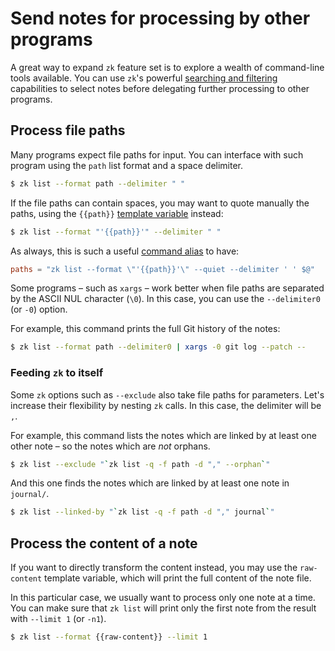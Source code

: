 # Send notes for processing by other programs

A great way to expand `zk` feature set is to explore a wealth of command-line
tools available. You can use `zk`'s powerful
[searching and filtering](../notes/note-filtering.md) capabilities to select notes before
delegating further processing to other programs.

## Process file paths

Many programs expect file paths for input. You can interface with such program
using the `path` list format and a space delimiter.

```sh
$ zk list --format path --delimiter " "
```

If the file paths can contain spaces, you may want to quote manually the paths,
using the `{{path}}` [template variable](../notes/template-format.md) instead:

```sh
$ zk list --format "'{{path}}'" --delimiter " "
```

As always, this is such a useful [command alias](../config/config-alias.md) to have:

```toml
paths = "zk list --format \"'{{path}}'\" --quiet --delimiter ' ' $@"
```

Some programs – such as `xargs` – work better when file paths are separated by
the ASCII NUL character (`\0`). In this case, you can use the `--delimiter0` (or
`-0`) option.

For example, this command prints the full Git history of the notes:

```sh
$ zk list --format path --delimiter0 | xargs -0 git log --patch --
```

### Feeding `zk` to itself

Some `zk` options such as `--exclude` also take file paths for parameters. Let's
increase their flexibility by nesting `zk` calls. In this case, the delimiter
will be `,`.

For example, this command lists the notes which are linked by at least one other
note – so the notes which are _not_ orphans.

```sh
$ zk list --exclude "`zk list -q -f path -d "," --orphan`"
```

And this one finds the notes which are linked by at least one note in
`journal/`.

```sh
$ zk list --linked-by "`zk list -q -f path -d "," journal`"
```

## Process the content of a note

If you want to directly transform the content instead, you may use the
`raw-content` template variable, which will print the full content of the note
file.

In this particular case, we usually want to process only one note at a time. You
can make sure that `zk list` will print only the first note from the result with
`--limit 1` (or `-n1`).

```sh
$ zk list --format {{raw-content}} --limit 1
```
